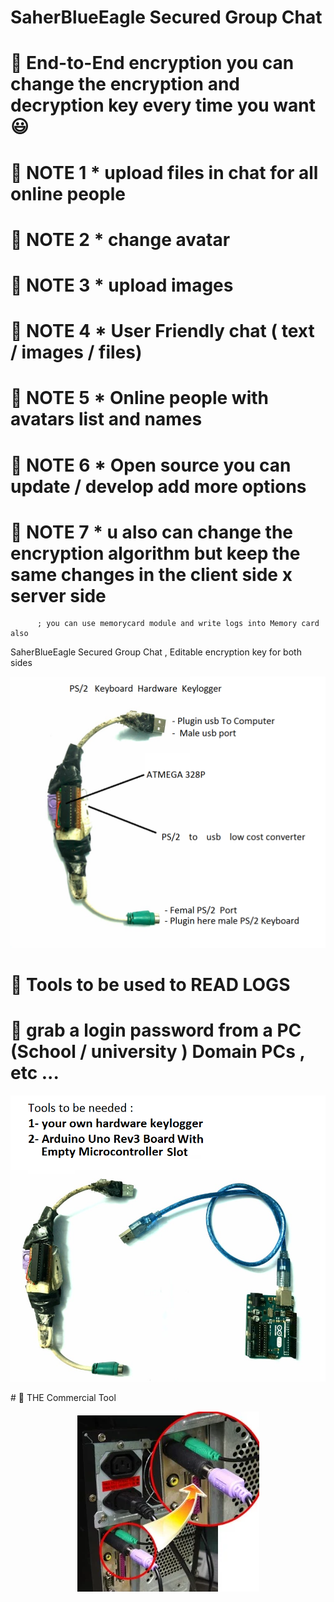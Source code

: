 # SaherBlueEagle Secured Group Chat
# 📌  End-to-End encryption you can change the encryption and decryption key every time you want 😃 
# 📌 NOTE 1 * upload files in chat for all online people
# 📌 NOTE 2 * change avatar 
# 📌 NOTE 3 * upload images 
# 📌 NOTE 4 * User Friendly chat ( text / images / files)
# 📌 NOTE 5 * Online people with avatars list and names 
# 📌 NOTE 6 * Open source you can update / develop add more options 
# 📌 NOTE 7 * u also can change the encryption algorithm but keep the same changes in the client side x server side 
          ; you can use memorycard module and write logs into Memory card also 
 
SaherBlueEagle Secured Group Chat , Editable encryption key for both sides 
<p align="center">
<img src="https://raw.githubusercontent.com/SaherBlueEagle/SaherBlueEagleHardwareKeylogger/main/hardware%20keylogger.png" ><br>
</p>

# 📌 Tools to be used to READ LOGS 
# 📌 grab a login password from a PC (School / university ) Domain PCs , etc ...

<p align="center">
<img src="https://raw.githubusercontent.com/SaherBlueEagle/SaherBlueEagleHardwareKeylogger/main/hardware%20keylogger%20tools.png" ><br>
</p>
# 📌 THE Commercial Tool 


<p align="center">
<img src="https://raw.githubusercontent.com/SaherBlueEagle/SaherBlueEagleHardwareKeylogger/main/keygrabber.png" ><br>
</p>
